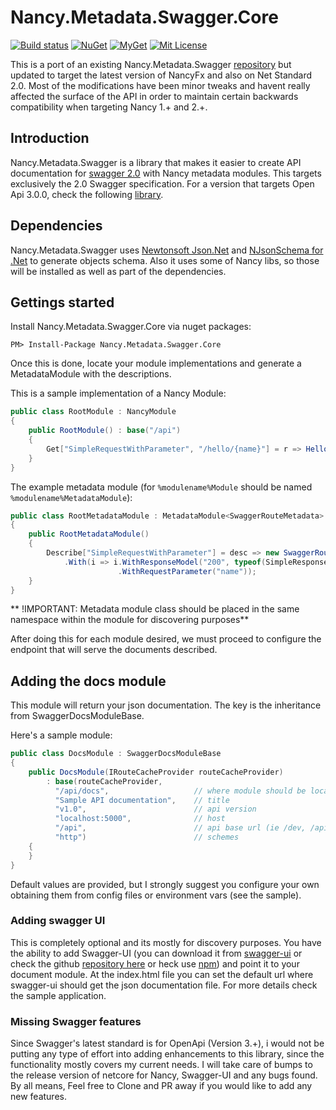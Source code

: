 # Nancy.Metadata.Swagger.Core

[![Build status][build-svg]][build] [![NuGet][nuget-svg]][nuget] [![MyGet][myget-img]][myget] [![Mit License][mit-img]][mit]

This is a port of an existing Nancy.Metadata.Swagger [repository](https://github.com/HackandCraft/Nancy.Metadata.Swagger) but updated to target the latest version of NancyFx and also on Net Standard 2.0. Most of the modifications have been minor tweaks and havent really affected the surface of the API in order to maintain certain backwards compatibility when targeting Nancy 1.+ and 2.+.

## Introduction

Nancy.Metadata.Swagger is a library that makes it easier to create API documentation for [swagger 2.0](http://swagger.io/) with Nancy metadata modules. This targets exclusively the 2.0 Swagger specification. For a version that targets Open Api 3.0.0, check the following [library](https://github.com/Jaxelr/Nancy.Metadata.OpenApi).

## Dependencies

Nancy.Metadata.Swagger uses [Newtonsoft Json.Net](https://www.newtonsoft.com/json) and [NJsonSchema for .Net](https://github.com/RSuter/NJsonSchema) to generate objects schema.
Also it uses some of Nancy libs, so those will be installed as well as part of the dependencies.

## Gettings started

Install Nancy.Metadata.Swagger.Core via nuget packages:

    PM> Install-Package Nancy.Metadata.Swagger.Core

Once this is done, locate your module implementations and generate a MetadataModule with the descriptions.

This is a sample implementation of a Nancy Module:

```c#
public class RootModule : NancyModule
{
    public RootModule() : base("/api")
    {
        Get["SimpleRequestWithParameter", "/hello/{name}"] = r => Hello(r.name);
    }
}
```
The example metadata module (for ``%modulename%Module`` should be named ``%modulename%MetadataModule``):

```c#
public class RootMetadataModule : MetadataModule<SwaggerRouteMetadata>
{
    public RootMetadataModule()
    {
        Describe["SimpleRequestWithParameter"] = desc => new SwaggerRouteMetadata(desc)
            .With(i => i.WithResponseModel("200", typeof(SimpleResponseModel), "Sample response")
                        .WithRequestParameter("name"));
    }
}
```

** !IMPORTANT: Metadata module class should be placed in the same namespace within the module for discovering purposes**

After doing this for each module desired, we must proceed to configure the endpoint that will serve the documents described.

## Adding the docs module

This module will return your json documentation. The key is the inheritance from SwaggerDocsModuleBase.

Here's a sample module:

```c#
public class DocsModule : SwaggerDocsModuleBase
{
    public DocsModule(IRouteCacheProvider routeCacheProvider)
        : base(routeCacheProvider,
          "/api/docs",                   // where module should be located
          "Sample API documentation",    // title
          "v1.0",                        // api version
          "localhost:5000",              // host
          "/api",                        // api base url (ie /dev, /api)
          "http")                        // schemes
    {
    }
}
```

Default values are provided, but I strongly suggest you configure your own obtaining them from config files or environment vars (see the sample).

### Adding swagger UI

This is completely optional and its mostly for discovery purposes. You have the ability to add Swagger-UI (you can download it from [swagger-ui](http://swagger.io/swagger-ui/) or check the github [repository here](https://github.com/swagger-api/swagger-ui) or heck use [npm](https://www.npmjs.com/package/swagger-ui)) and point it to your document module. At the index.html file you can set the default url where swagger-ui should get the json documentation file. 
For more details check the sample application.

### Missing Swagger features

Since Swagger's latest standard is for OpenApi (Version 3.+), i would not be putting any type of effort into adding enhancements to this library, since the functionality mostly covers my current needs. I will take care of bumps to the release version of netcore for Nancy, Swagger-UI and any bugs found. By all means, Feel free to Clone and PR away if you would like to add any new features.

[mit-img]: http://img.shields.io/badge/License-MIT-blue.svg
[mit]: https://github.com/Jaxelr/Nancy.Metadata.Swagger.Core/blob/master/LICENSE
[build]: https://ci.appveyor.com/project/Jaxelr/nancy-metadata-swagger-core/branch/master
[build-svg]: https://ci.appveyor.com/api/projects/status/gkqlkxk28ig0r443/branch/master?svg=true
[nuget]: https://www.nuget.org/packages/Nancy.Metadata.Swagger.Core
[nuget-svg]: https://img.shields.io/nuget/v/Nancy.Metadata.Swagger.Core.svg
[myget-img]: https://img.shields.io/myget/nancy-metadata-swagger/v/Nancy.Metadata.Swagger.Core.svg
[myget]: https://www.myget.org/feed/nancy-metadata-swagger/package/nuget/Nancy.Metadata.Swagger.Core
